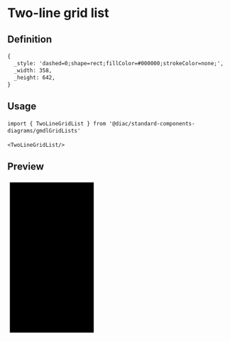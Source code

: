 # Two-line grid list

## Definition

```
{
  _style: 'dashed=0;shape=rect;fillColor=#000000;strokeColor=none;',
  _width: 358,
  _height: 642,
}
```

## Usage

```
import { TwoLineGridList } from '@diac/standard-components-diagrams/gmdlGridLists'

<TwoLineGridList/>
```

## Preview

<img src="./two-line-grid-list.png" width="200"/>
